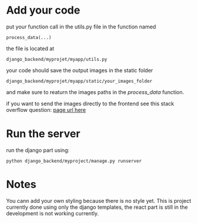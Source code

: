 # Add your code
put your function call in the utils.py file in the function named
```
process_data(...)
```

the file is located at
```
django_backend/myprojet/myapp/utils.py
```

your code should save the output images in the static folder
```
django_backend/myprojet/myapp/static/your_images_folder
```


and make sure to reaturn the images paths in the *process_data* function.

if you want to send the images directly to the frontend see this stack overflow question:
[page url here](https://stackoverflow.com/questions/57068127/matplotlib-image-not-displaying-in-django-template)



# Run the server

run the django part using:
```
python django_backend/myproject/manage.py runserver
```


# Notes
You cann add your own styling because there is no style yet.
This is project currently done using only the django templates,
the react part is still in the development is not working currently.